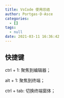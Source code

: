 ```yaml
---
title: VsCode 使用总结
author: Portgas·D·Asce
categories:
  - []
tags:
  - null
date: 2021-03-11 16:36:42
---
```


## 快捷键
ctrl + 1: 聚焦到编辑器；

alt + 1: 聚焦到终端；

ctrl + tab: 切换终端窗体；